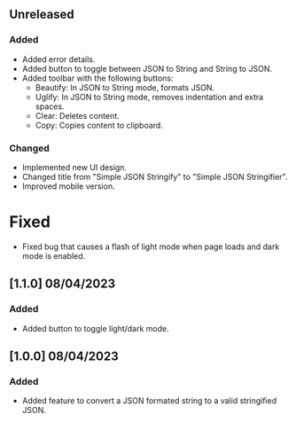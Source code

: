 <!--
IMPACTO
### Added: for new features.
### Changed: for changes in existing functionality.
### Deprecated: for soon-to-be removed features.
### Removed: for now removed features.
### Fixed: for any bug fixes.
### Security: in case of vulnerabilities.

Versionamiento
A.B.C

A: Cambio sustancial en la estructura o en la manera de operar la aplicación.
B: Nuevas características, nuevas funcionalidades y conjunto de grandes correcciones.
C: Correcciones de bugs de la serie B.
-->

## Unreleased

### Added

- Added error details.
- Added button to toggle between JSON to String and String to JSON.
- Added toolbar with the following buttons:
  - Beautify: In JSON to String mode, formats JSON.
  - Uglify: In JSON to String mode, removes indentation and extra spaces.
  - Clear: Deletes content.
  - Copy: Copies content to clipboard.

### Changed

- Implemented new UI design.
- Changed title from "Simple JSON Stringify" to "Simple JSON Stringifier".
- Improved mobile version.

# Fixed

- Fixed bug that causes a flash of light mode when page loads and dark mode is enabled.

## [1.1.0] 08/04/2023

### Added

- Added button to toggle light/dark mode.

## [1.0.0] 08/04/2023

### Added

- Added feature to convert a JSON formated string to a valid stringified JSON.
